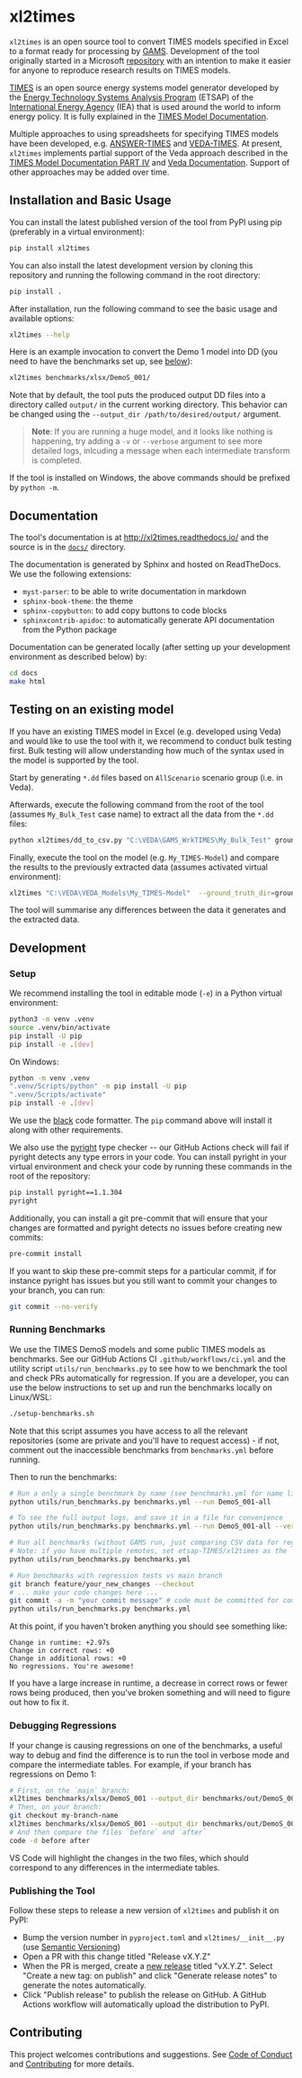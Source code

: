 # xl2times

`xl2times` is an open source tool to convert TIMES models specified in Excel to a format ready for processing by [GAMS](https://www.gams.com/).
Development of the tool originally started in a Microsoft [repository](https://github.com/microsoft/times-excel-reader) with an intention to make it easier for anyone to reproduce research results on TIMES models.

[TIMES](https://github.com/etsap-TIMES/TIMES_model) is an open source energy systems model generator developed by the [Energy Technology Systems Analysis Program](https://iea-etsap.org/) (ETSAP) of the [International Energy Agency](https://www.iea.org/) (IEA) that is used around the world to inform energy policy.
It is fully explained in the [TIMES Model Documentation](https://iea-etsap.org/index.php/documentation).

Multiple approaches to using spreadsheets for specifying TIMES models have been developed, e.g. [ANSWER-TIMES](https://iea-etsap.org/index.php/etsap-tools/data-handling-shells/answer) and [VEDA-TIMES](https://iea-etsap.org/index.php/etsap-tools/data-handling-shells/veda).
At present, `xl2times` implements partial support of the Veda approach described in the [TIMES Model Documentation PART IV](https://iea-etsap.org/docs/Documentation_for_the_TIMES_Model-Part-IV.pdf) and [Veda Documentation](https://veda-documentation.readthedocs.io/en/latest/pages/VedaTags.html).
Support of other approaches may be added over time.

## Installation and Basic Usage

You can install the latest published version of the tool from PyPI using pip (preferably in a virtual environment):
```bash
pip install xl2times
```

You can also install the latest development version by cloning this repository and running the following command in the root directory:
```bash
pip install .
```

After installation, run the following command to see the basic usage and available options:
```bash
xl2times --help
```

Here is an example invocation to convert the Demo 1 model into DD (you need to have the benchmarks set up, see [below](#running-benchmarks)):
```sh
xl2times benchmarks/xlsx/DemoS_001/
```
Note that by default, the tool puts the produced output DD files into a directory called `output/` in the current working directory. This behavior can be changed using the `--output_dir /path/to/desired/output/` argument.

> **Note**: If you are running a huge model, and it looks like nothing is happening, try adding a `-v` or `--verbose` argument to see more detailed logs, inlcuding a message when each intermediate transform is completed.

If the tool is installed on Windows, the above commands should be prefixed by `python -m`.

## Documentation

The tool's documentation is at http://xl2times.readthedocs.io/ and the source is in the [`docs/`](https://github.com/etsap-TIMES/xl2times/blob/main/docs) directory.

The documentation is generated by Sphinx and hosted on ReadTheDocs. We use the following extensions:
- `myst-parser`: to be able to write documentation in markdown
- `sphinx-book-theme`: the theme
- `sphinx-copybutton`: to add copy buttons to code blocks
- `sphinxcontrib-apidoc`: to automatically generate API documentation from the Python package

Documentation can be generated locally (after setting up your development environment as described below) by:
```bash
cd docs
make html
```

## Testing on an existing model

If you have an existing TIMES model in Excel (e.g. developed using Veda) and would like to use the tool with it, we recommend to conduct bulk testing first. Bulk testing will allow understanding how much of the syntax used in the model is supported by the tool.

Start by generating `*.dd` files based on `AllScenario` scenario group (i.e. in Veda).

Afterwards, execute the following command from the root of the tool (assumes `My_Bulk_Test` case name) to extract all the data from the `*.dd` files:
```bash
python xl2times/dd_to_csv.py "C:\VEDA\GAMS_WrkTIMES\My_Bulk_Test" ground_truth
```

Finally, execute the tool on the model (e.g. `My_TIMES-Model`) and compare the results to the previously extracted data (assumes activated virtual environment):
```bash
xl2times "C:\VEDA\VEDA_Models\My_TIMES-Model"  --ground_truth_dir=ground_truth
```

The tool will summarise any differences between the data it generates and the extracted data.

## Development

### Setup

We recommend installing the tool in editable mode (`-e`) in a Python virtual environment:
```bash
python3 -m venv .venv
source .venv/bin/activate
pip install -U pip
pip install -e .[dev]
```

On Windows:
```bash
python -m venv .venv
".venv/Scripts/python" -m pip install -U pip
".venv/Scripts/activate"
pip install -e .[dev]
```

We use the [black](https://pypi.org/project/black/) code formatter. The `pip` command above will install it along with other requirements.

We also use the [pyright](https://github.com/microsoft/pyright/) type checker -- our GitHub Actions check will fail if pyright detects any type errors in your code. You can install pyright in your virtual environment and check your code by running these commands in the root of the repository:
```bash
pip install pyright==1.1.304
pyright
```
Additionally, you can install a git pre-commit that will ensure that your changes are formatted and pyright detects no issues before creating new commits:
```bash
pre-commit install
```
If you want to skip these pre-commit steps for a particular commit, if for instance pyright has issues but you still want to commit your changes to your branch, you can run:
```bash
git commit --no-verify
```

### Running Benchmarks

We use the TIMES DemoS models and some public TIMES models as benchmarks.
See our GitHub Actions CI `.github/workflows/ci.yml` and the utility script `utils/run_benchmarks.py` to see how to we benchmark the tool and check PRs automatically for regression.
If you are a developer, you can use the below instructions to set up and run the benchmarks locally on Linux/WSL:

```bash
./setup-benchmarks.sh
```
Note that this script assumes you have access to all the relevant repositories (some are private and you'll have to request access) - if not, comment out the inaccessible benchmarks from `benchmarks.yml` before running.

Then to run the benchmarks:
```bash
# Run a only a single benchmark by name (see benchmarks.yml for name list)
python utils/run_benchmarks.py benchmarks.yml --run DemoS_001-all

# To see the full output logs, and save it in a file for convenience
python utils/run_benchmarks.py benchmarks.yml --run DemoS_001-all --verbose | tee out.txt

# Run all benchmarks (without GAMS run, just comparing CSV data for regressions)
# Note: if you have multiple remotes, set etsap-TIMES/xl2times as the `origin`, as it is used for speed/correctness comparisons.
python utils/run_benchmarks.py benchmarks.yml

# Run benchmarks with regression tests vs main branch
git branch feature/your_new_changes --checkout
# ... make your code changes here ...
git commit -a -m "your commit message" # code must be committed for comparison to `main` branch to run.
python utils/run_benchmarks.py benchmarks.yml
```
At this point, if you haven't broken anything you should see something like:
```
Change in runtime: +2.97s
Change in correct rows: +0
Change in additional rows: +0
No regressions. You're awesome!
```
If you have a large increase in runtime, a decrease in correct rows or fewer rows being produced, then you've broken something and will need to figure out how to fix it.

### Debugging Regressions

If your change is causing regressions on one of the benchmarks, a useful way to debug and find the difference is to run the tool in verbose mode and compare the intermediate tables. For example, if your branch has regressions on Demo 1:
```bash
# First, on the `main` branch:
xl2times benchmarks/xlsx/DemoS_001 --output_dir benchmarks/out/DemoS_001-all --ground_truth_dir benchmarks/csv/DemoS_001-all -v -v > before 2>&1
# Then, on your branch:
git checkout my-branch-name
xl2times benchmarks/xlsx/DemoS_001 --output_dir benchmarks/out/DemoS_001-all --ground_truth_dir benchmarks/csv/DemoS_001-all -v -v > after 2>&1
# And then compare the files `before` and `after`
code -d before after
```
VS Code will highlight the changes in the two files, which should correspond to any differences in the intermediate tables.

### Publishing the Tool

Follow these steps to release a new version of `xl2times` and publish it on PyPI:
- Bump the version number in `pyproject.toml` and `xl2times/__init__.py` (use [Semantic Versioning](https://semver.org/))
- Open a PR with this change titled "Release vX.Y.Z"
- When the PR is merged, create a [new release](https://github.com/etsap-TIMES/xl2times/releases/new) titled "vX.Y.Z". Select "Create a new tag: on publish" and click "Generate release notes" to generate the notes automatically.
- Click "Publish release" to publish the release on GitHub. A GitHub Actions workflow will automatically upload the distribution to PyPI.

## Contributing

This project welcomes contributions and suggestions. See [Code of Conduct](https://github.com/etsap-TIMES/xl2times/blob/main/CODE_OF_CONDUCT.md) and [Contributing](https://github.com/etsap-TIMES/xl2times/blob/main/CONTRIBUTING.md) for more details.
